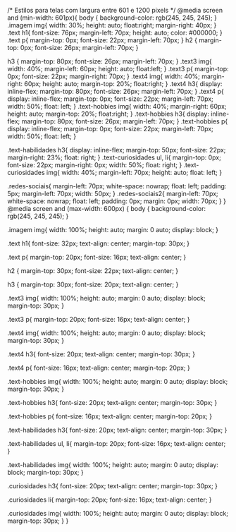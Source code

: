 
/* Estilos para telas com largura entre 601 e 1200 pixels */
@media screen and (min-width: 601px){
  body {
    background-color: rgb(245, 245, 245);
  }
  .imagem img{
    width: 30%;
    height: auto;
    float:right;
    margin-right: 40px;
  }
  .text h1{
    font-size: 76px;
    margin-left: 70px;
    height: auto;
    color: #000000;
  }
  .text p{
    margin-top: 0px;
    font-size: 22px;
    margin-left: 70px;
  }
  h2 {
    margin-top: 0px;
    font-size: 26px;
    margin-left: 70px;
  }

  h3 {
    margin-top: 80px;
    font-size: 26px;
    margin-left: 70px;
  }
  .text3 img{
    width: 40%;
    margin-left: 60px;
    height: auto;
    float:left;
  }
  .text3 p{
    margin-top: 0px;
    font-size: 22px;
    margin-right: 70px; 
   }
  .text4 img{
    width: 40%;
    margin-right: 60px;
    height: auto;
    margin-top: 20%;
    float:right;
  }
  .text4 h3{
    display: inline-flex;
    margin-top: 80px;
    font-size: 26px;
    margin-left: 70px;
  }
  .text4 p{
    display: inline-flex;
    margin-top: 0px;
    font-size: 22px;
    margin-left: 70px; 
    width: 50%;
    float: left;
  }
  .text-hobbies img{
    width: 40%;
    margin-right: 60px;
    height: auto;
    margin-top: 20%;
    float:right;
  }
  .text-hobbies h3{
    display: inline-flex;
    margin-top: 80px;
    font-size: 26px;
    margin-left: 70px;
  }
  .text-hobbies p{
    display: inline-flex;
    margin-top: 0px;
    font-size: 22px;
    margin-left: 70px; 
    width: 50%;
    float: left;
  }

  .text-habilidades h3{
    display: inline-flex;
    margin-top: 50px;
    font-size: 22px;
    margin-right: 23%; 
    float: right;
  }
  .text-curiosidades ul, li{
    margin-top: 0px;
    font-size: 22px;
    margin-right: 0px; 
    width: 50%;
    float: right;
  }
  .text-curiosidades img{
    width: 40%;
    margin-left: 70px;
    height: auto;
    float: left;
  }
  
  .redes-sociais{
    margin-left: 70px;
    white-space: nowrap;
    float: left;
    padding: 5px;
    margin-left: 70px;
    width: 50px;
  }
  .redes-sociais2{
    margin-left: 70px;
    white-space: nowrap;
    float: left;
    padding: 0px;
    margin: 0px;
    width: 70px;
  }
}
@media screen and (max-width: 600px) {
  body {
    background-color: rgb(245, 245, 245);
  }
  
  .imagem img{
    width: 100%;
    height: auto;
    margin: 0 auto;
    display: block;
  }
  
  .text h1{
    font-size: 32px;
    text-align: center;
    margin-top: 30px;
  }
  
  .text p{
    margin-top: 20px;
    font-size: 16px;
    text-align: center;
  }
  
  h2 {
    margin-top: 30px;
    font-size: 22px;
    text-align: center;
  }
  
  h3 {
    margin-top: 30px;
    font-size: 20px;
    text-align: center;
  }
  
  .text3 img{
    width: 100%;
    height: auto;
    margin: 0 auto;
    display: block;
    margin-top: 30px;
  }
  
  .text3 p{
    margin-top: 20px;
    font-size: 16px;
    text-align: center;
  }
  
  .text4 img{
    width: 100%;
    height: auto;
    margin: 0 auto;
    display: block;
    margin-top: 30px;
  }
  
  .text4 h3{
    font-size: 20px;
    text-align: center;
    margin-top: 30px;
  }
  
  .text4 p{
    font-size: 16px;
    text-align: center;
    margin-top: 20px;
  }
  
  .text-hobbies img{
    width: 100%;
    height: auto;
    margin: 0 auto;
    display: block;
    margin-top: 30px;
  }
  
  .text-hobbies h3{
    font-size: 20px;
    text-align: center;
    margin-top: 30px;
  }
  
  .text-hobbies p{
    font-size: 16px;
    text-align: center;
    margin-top: 20px;
  }
  
  .text-habilidades h3{
    font-size: 20px;
    text-align: center;
    margin-top: 30px;
  }
  
  .text-habilidades ul, li{
    margin-top: 20px;
    font-size: 16px;
    text-align: center;
  }
  
  .text-habilidades img{
    width: 100%;
    height: auto;
    margin: 0 auto;
    display: block;
    margin-top: 30px;
  }
  
  .curiosidades h3{
    font-size: 20px;
    text-align: center;
    margin-top: 30px;
  }
  
  .curiosidades li{
    margin-top: 20px;
    font-size: 16px;
    text-align: center;
  }
  
  .curiosidades img{
    width: 100%;
    height: auto;
    margin: 0 auto;
    display: block;
    margin-top: 30px;
  }
}